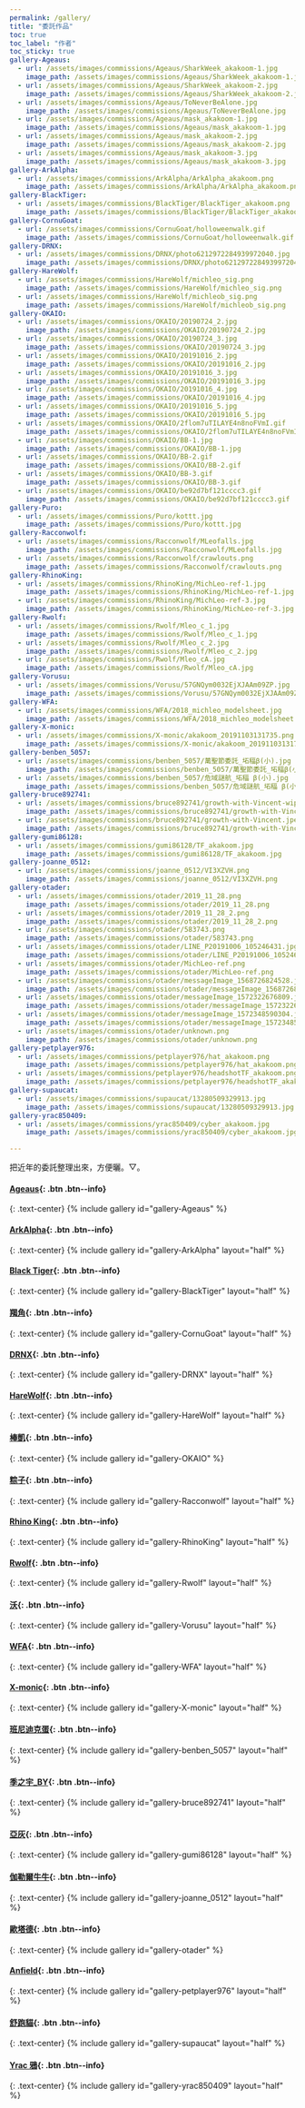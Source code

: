 ```yaml
---
permalink: /gallery/
title: "委託作品"
toc: true
toc_label: "作者"
toc_sticky: true
gallery-Ageaus:
  - url: /assets/images/commissions/Ageaus/SharkWeek_akakoom-1.jpg
    image_path: /assets/images/commissions/Ageaus/SharkWeek_akakoom-1.jpg
  - url: /assets/images/commissions/Ageaus/SharkWeek_akakoom-2.jpg
    image_path: /assets/images/commissions/Ageaus/SharkWeek_akakoom-2.jpg
  - url: /assets/images/commissions/Ageaus/ToNeverBeAlone.jpg
    image_path: /assets/images/commissions/Ageaus/ToNeverBeAlone.jpg
  - url: /assets/images/commissions/Ageaus/mask_akakoom-1.jpg
    image_path: /assets/images/commissions/Ageaus/mask_akakoom-1.jpg
  - url: /assets/images/commissions/Ageaus/mask_akakoom-2.jpg
    image_path: /assets/images/commissions/Ageaus/mask_akakoom-2.jpg
  - url: /assets/images/commissions/Ageaus/mask_akakoom-3.jpg
    image_path: /assets/images/commissions/Ageaus/mask_akakoom-3.jpg
gallery-ArkAlpha:
  - url: /assets/images/commissions/ArkAlpha/ArkAlpha_akakoom.png
    image_path: /assets/images/commissions/ArkAlpha/ArkAlpha_akakoom.png
gallery-BlackTiger:
  - url: /assets/images/commissions/BlackTiger/BlackTiger_akakoom.png
    image_path: /assets/images/commissions/BlackTiger/BlackTiger_akakoom.png
gallery-CornuGoat:
  - url: /assets/images/commissions/CornuGoat/holloweenwalk.gif
    image_path: /assets/images/commissions/CornuGoat/holloweenwalk.gif
gallery-DRNX:
  - url: /assets/images/commissions/DRNX/photo6212972284939972040.jpg
    image_path: /assets/images/commissions/DRNX/photo6212972284939972040.jpg
gallery-HareWolf:
  - url: /assets/images/commissions/HareWolf/michleo_sig.png
    image_path: /assets/images/commissions/HareWolf/michleo_sig.png
  - url: /assets/images/commissions/HareWolf/michleob_sig.png
    image_path: /assets/images/commissions/HareWolf/michleob_sig.png
gallery-OKAIO:
  - url: /assets/images/commissions/OKAIO/20190724_2.jpg
    image_path: /assets/images/commissions/OKAIO/20190724_2.jpg
  - url: /assets/images/commissions/OKAIO/20190724_3.jpg
    image_path: /assets/images/commissions/OKAIO/20190724_3.jpg
  - url: /assets/images/commissions/OKAIO/20191016_2.jpg
    image_path: /assets/images/commissions/OKAIO/20191016_2.jpg
  - url: /assets/images/commissions/OKAIO/20191016_3.jpg
    image_path: /assets/images/commissions/OKAIO/20191016_3.jpg
  - url: /assets/images/commissions/OKAIO/20191016_4.jpg
    image_path: /assets/images/commissions/OKAIO/20191016_4.jpg
  - url: /assets/images/commissions/OKAIO/20191016_5.jpg
    image_path: /assets/images/commissions/OKAIO/20191016_5.jpg
  - url: /assets/images/commissions/OKAIO/2flom7uTILAYE4n8noFVmI.gif
    image_path: /assets/images/commissions/OKAIO/2flom7uTILAYE4n8noFVmI.gif
  - url: /assets/images/commissions/OKAIO/BB-1.jpg
    image_path: /assets/images/commissions/OKAIO/BB-1.jpg
  - url: /assets/images/commissions/OKAIO/BB-2.gif
    image_path: /assets/images/commissions/OKAIO/BB-2.gif
  - url: /assets/images/commissions/OKAIO/BB-3.gif
    image_path: /assets/images/commissions/OKAIO/BB-3.gif
  - url: /assets/images/commissions/OKAIO/be92d7bf121cccc3.gif
    image_path: /assets/images/commissions/OKAIO/be92d7bf121cccc3.gif
gallery-Puro:
  - url: /assets/images/commissions/Puro/kottt.jpg
    image_path: /assets/images/commissions/Puro/kottt.jpg
gallery-Racconwolf:
  - url: /assets/images/commissions/Racconwolf/MLeofalls.jpg
    image_path: /assets/images/commissions/Racconwolf/MLeofalls.jpg
  - url: /assets/images/commissions/Racconwolf/crawlouts.png
    image_path: /assets/images/commissions/Racconwolf/crawlouts.png
gallery-RhinoKing:
  - url: /assets/images/commissions/RhinoKing/MichLeo-ref-1.jpg
    image_path: /assets/images/commissions/RhinoKing/MichLeo-ref-1.jpg
  - url: /assets/images/commissions/RhinoKing/MichLeo-ref-3.jpg
    image_path: /assets/images/commissions/RhinoKing/MichLeo-ref-3.jpg
gallery-Rwolf:
  - url: /assets/images/commissions/Rwolf/Mleo_c_1.jpg
    image_path: /assets/images/commissions/Rwolf/Mleo_c_1.jpg
  - url: /assets/images/commissions/Rwolf/Mleo_c_2.jpg
    image_path: /assets/images/commissions/Rwolf/Mleo_c_2.jpg
  - url: /assets/images/commissions/Rwolf/Mleo_cA.jpg
    image_path: /assets/images/commissions/Rwolf/Mleo_cA.jpg
gallery-Vorusu:
  - url: /assets/images/commissions/Vorusu/57GNQym0032EjXJAAm09ZP.jpg
    image_path: /assets/images/commissions/Vorusu/57GNQym0032EjXJAAm09ZP.jpg
gallery-WFA:
  - url: /assets/images/commissions/WFA/2018_michleo_modelsheet.jpg
    image_path: /assets/images/commissions/WFA/2018_michleo_modelsheet.jpg
gallery-X-monic:
  - url: /assets/images/commissions/X-monic/akakoom_20191103131735.png
    image_path: /assets/images/commissions/X-monic/akakoom_20191103131735.png
gallery-benben_5057:
  - url: /assets/images/commissions/benben_5057/萬聖節委託_坧稫β(小).jpg
    image_path: /assets/images/commissions/benben_5057/萬聖節委託_坧稫β(小).jpg
  - url: /assets/images/commissions/benben_5057/危域謎航_坧稫 β(小).jpg
    image_path: /assets/images/commissions/benben_5057/危域謎航_坧稫 β(小).jpg
gallery-bruce892741:
  - url: /assets/images/commissions/bruce892741/growth-with-Vincent-wip.jpeg
    image_path: /assets/images/commissions/bruce892741/growth-with-Vincent-wip.jpeg
  - url: /assets/images/commissions/bruce892741/growth-with-Vincent.jpeg
    image_path: /assets/images/commissions/bruce892741/growth-with-Vincent.jpeg
gallery-gumi86128:
  - url: /assets/images/commissions/gumi86128/TF_akakoom.jpg
    image_path: /assets/images/commissions/gumi86128/TF_akakoom.jpg
gallery-joanne_0512:
  - url: /assets/images/commissions/joanne_0512/VI3XZVH.png
    image_path: /assets/images/commissions/joanne_0512/VI3XZVH.png
gallery-otader:
  - url: /assets/images/commissions/otader/2019_11_28.png
    image_path: /assets/images/commissions/otader/2019_11_28.png
  - url: /assets/images/commissions/otader/2019_11_28_2.png
    image_path: /assets/images/commissions/otader/2019_11_28_2.png
  - url: /assets/images/commissions/otader/583743.png
    image_path: /assets/images/commissions/otader/583743.png
  - url: /assets/images/commissions/otader/LINE_P20191006_105246431.jpg
    image_path: /assets/images/commissions/otader/LINE_P20191006_105246431.jpg
  - url: /assets/images/commissions/otader/MichLeo-ref.png
    image_path: /assets/images/commissions/otader/MichLeo-ref.png
  - url: /assets/images/commissions/otader/messageImage_1568726824528.jpg
    image_path: /assets/images/commissions/otader/messageImage_1568726824528.jpg 
  - url: /assets/images/commissions/otader/messageImage_1572322676809.jpg
    image_path: /assets/images/commissions/otader/messageImage_1572322676809.jpg
  - url: /assets/images/commissions/otader/messageImage_1572348590304.jpg
    image_path: /assets/images/commissions/otader/messageImage_1572348590304.jpg
  - url: /assets/images/commissions/otader/unknown.png
    image_path: /assets/images/commissions/otader/unknown.png
gallery-petplayer976:
  - url: /assets/images/commissions/petplayer976/hat_akakoom.png
    image_path: /assets/images/commissions/petplayer976/hat_akakoom.png
  - url: /assets/images/commissions/petplayer976/headshotTF_akakoom.png
    image_path: /assets/images/commissions/petplayer976/headshotTF_akakoom.png
gallery-supaucat:
  - url: /assets/images/commissions/supaucat/13280509329913.jpg
    image_path: /assets/images/commissions/supaucat/13280509329913.jpg
gallery-yrac850409:
  - url: /assets/images/commissions/yrac850409/cyber_akakoom.jpg
    image_path: /assets/images/commissions/yrac850409/cyber_akakoom.jpg

---
```


把近年的委託整理出來，方便曬。▽。

#### [Ageaus](https://www.furaffinity.net/user/ageaus/){: .btn .btn--info}
{: .text-center}
{% include gallery id="gallery-Ageaus" %}

#### [ArkAlpha](https://twitter.com/arkalpha){: .btn .btn--info}
{: .text-center}
{% include gallery id="gallery-ArkAlpha" layout="half" %}

#### [Black Tiger](https://www.furaffinity.net/user/blacktigerr){: .btn .btn--info}
{: .text-center}
{% include gallery id="gallery-BlackTiger" layout="half" %}

#### [羯角](https://www.plurk.com/CornuGoat){: .btn .btn--info}
{: .text-center}
{% include gallery id="gallery-CornuGoat" layout="half" %}

#### [DRNX](https://www.plurk.com/DRNX){: .btn .btn--info}
{: .text-center}
{% include gallery id="gallery-DRNX" layout="half" %}

#### [HareWolf](https://twitter.com/HareWolf126){: .btn .btn--info}
{: .text-center}
{% include gallery id="gallery-HareWolf" layout="half" %}

#### [棒凱](https://www.plurk.com/OKAIO){: .btn .btn--info}
{: .text-center}
{% include gallery id="gallery-OKAIO" %}

#### [粽子](https://twitter.com/racoonwolf){: .btn .btn--info}
{: .text-center}
{% include gallery id="gallery-Racconwolf" layout="half" %}

#### [Rhino King](https://www.furaffinity.net/user/rhinoking){: .btn .btn--info}
{: .text-center}
{% include gallery id="gallery-RhinoKing" layout="half" %}

#### [Rwolf](https://www.furaffinity.net/user/rwolf){: .btn .btn--info}
{: .text-center}
{% include gallery id="gallery-Rwolf" layout="half" %}

#### [沃](https://twitter.com/VorusuArts2){: .btn .btn--info}
{: .text-center}
{% include gallery id="gallery-Vorusu" layout="half" %}

#### [WFA](https://www.furaffinity.net/user/wfa){: .btn .btn--info}
{: .text-center}
{% include gallery id="gallery-WFA" layout="half" %}

#### [X-monic](https://twitter.com/MonaDever){: .btn .btn--info}
{: .text-center}
{% include gallery id="gallery-X-monic" layout="half" %}

#### [班尼迪克蛋](https://twitter.com/Banksy5057){: .btn .btn--info}
{: .text-center}
{% include gallery id="gallery-benben_5057" layout="half" %}

#### [季之宇_BY](https://twitter.com/bruce892741){: .btn .btn--info}
{: .text-center}
{% include gallery id="gallery-bruce892741" layout="half" %}

#### [亞灰](https://twitter.com/asiahao520){: .btn .btn--info}
{: .text-center}
{% include gallery id="gallery-gumi86128" layout="half" %}

#### [伽勒爾牛牛](https://twitter.com/roro860512){: .btn .btn--info}
{: .text-center}
{% include gallery id="gallery-joanne_0512" layout="half" %}

#### [歐塔德](https://www.furaffinity.net/user/feitade1001/){: .btn .btn--info}
{: .text-center}
{% include gallery id="gallery-otader" %}

#### [Anfield](https://twitter.com/petplayer976){: .btn .btn--info}
{: .text-center}
{% include gallery id="gallery-petplayer976" layout="half" %}

#### [舒跑貓](https://www.plurk.com/supaucat){: .btn .btn--info}
{: .text-center}
{% include gallery id="gallery-supaucat" layout="half" %}

#### [Yrac 鴉](https://www.plurk.com/yrac850409){: .btn .btn--info}
{: .text-center}
{% include gallery id="gallery-yrac850409" layout="half" %}
